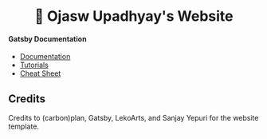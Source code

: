 <h1 align="center">
 🚀 Ojasw Upadhyay's Website
</h1>

#### **Gatsby Documentation**
  - [Documentation](https://www.gatsbyjs.com/docs/?utm_source=starter&utm_medium=readme&utm_campaign=minimal-starter)
  - [Tutorials](https://www.gatsbyjs.com/tutorial/?utm_source=starter&utm_medium=readme&utm_campaign=minimal-starter)
  - [Cheat Sheet](https://www.gatsbyjs.com/docs/cheat-sheet/?utm_source=starter&utm_medium=readme&utm_campaign=minimal-starter)

## Credits
Credits to (carbon)plan, Gatsby, LekoArts, and Sanjay Yepuri for the website template.
